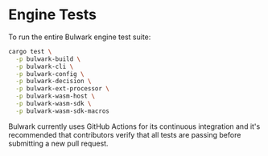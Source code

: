 # Engine Tests

To run the entire Bulwark engine test suite:

```bash
cargo test \
  -p bulwark-build \
  -p bulwark-cli \
  -p bulwark-config \
  -p bulwark-decision \
  -p bulwark-ext-processor \
  -p bulwark-wasm-host \
  -p bulwark-wasm-sdk \
  -p bulwark-wasm-sdk-macros
```

Bulwark currently uses GitHub Actions for its continuous integration and it's recommended that contributors verify that all tests are passing before submitting a new pull request.
